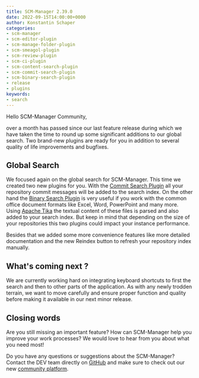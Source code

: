 ```yaml
---
title: SCM-Manager 2.39.0
date: 2022-09-15T14:00:00+0000
author: Konstantin Schaper
categories:
- scm-manager
- scm-editor-plugin
- scm-manage-folder-plugin
- scm-smeagol-plugin
- scm-review-plugin
- scm-ci-plugin
- scm-content-search-plugin
- scm-commit-search-plugin
- scm-binary-search-plugin
- release
- plugins
keywords:
- search
---
```


Hello SCM-Manager Community,

over a month has passed since our last feature release during which we have taken the time to round up some significant
additions to our global search. Two brand-new plugins are ready for you in addition to several quality of life improvements
and bugfixes.

## Global Search

We focused again on the global search for SCM-Manager. This time we created two new plugins for you. 
With the [Commit Search Plugin](https://scm-manager.org/plugins/scm-commit-search-plugin/install/) all your repository commit messages will be added to the search index.
On the other hand the [Binary Search Plugin](https://scm-manager.org/plugins/scm-binary-search-plugin/install/) is very useful if you work with the common office document formats like Excel, Word, PowerPoint and many more. 
Using [Apache Tika](https://tika.apache.org/) the textual content of these files is parsed and also added to your search index.
But keep in mind that depending on the size of your repositories this two plugins could impact your instance performance.

Besides that we added some more convenience features like more detailed documentation and the new Reindex button to refresh your repository index manually.

## What's coming next ?

We are currently working hard on integrating keyboard shortcuts to first the search and then to other parts of the application.
As with any newly trodden terrain, we want to move carefully and ensure proper function and quality before making it available
in our next minor release.

## Closing words
Are you still missing an important feature? How can SCM-Manager help you improve your work processes?
We would love to hear from you about what you need most!

Do you have any questions or suggestions about the SCM-Manager?
Contact the DEV team directly on [GitHub](https://github.com/scm-manager/scm-manager/) and make sure
to check out our new [community platform](https://community.cloudogu.com/c/scm-manager/).
